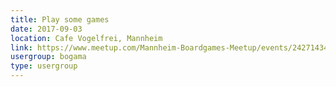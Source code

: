 ```yaml
---
title: Play some games
date: 2017-09-03
location: Cafe Vogelfrei, Mannheim
link: https://www.meetup.com/Mannheim-Boardgames-Meetup/events/242714347/
usergroup: bogama
type: usergroup
---
```

